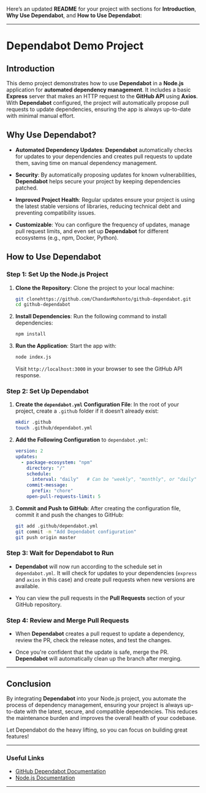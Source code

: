 Here’s an updated **README** for your project with sections for **Introduction**, **Why Use Dependabot**, and **How to Use Dependabot**:

---

# **Dependabot Demo Project**

## **Introduction**

This demo project demonstrates how to use **Dependabot** in a **Node.js** application for **automated dependency management**. It includes a basic **Express** server that makes an HTTP request to the **GitHub API** using **Axios**. With **Dependabot** configured, the project will automatically propose pull requests to update dependencies, ensuring the app is always up-to-date with minimal manual effort.

## **Why Use Dependabot?**

* **Automated Dependency Updates**: **Dependabot** automatically checks for updates to your dependencies and creates pull requests to update them, saving time on manual dependency management.

* **Security**: By automatically proposing updates for known vulnerabilities, **Dependabot** helps secure your project by keeping dependencies patched.

* **Improved Project Health**: Regular updates ensure your project is using the latest stable versions of libraries, reducing technical debt and preventing compatibility issues.

* **Customizable**: You can configure the frequency of updates, manage pull request limits, and even set up **Dependabot** for different ecosystems (e.g., npm, Docker, Python).

## **How to Use Dependabot**

### **Step 1: Set Up the Node.js Project**

1. **Clone the Repository**:
   Clone the project to your local machine:

   ```bash
   git clonehttps://github.com/ChandanMohonto/github-dependabot.git
   cd github-dependabot
   ```

2. **Install Dependencies**:
   Run the following command to install dependencies:

   ```bash
   npm install
   ```

3. **Run the Application**:
   Start the app with:

   ```bash
   node index.js
   ```

   Visit `http://localhost:3000` in your browser to see the GitHub API response.

### **Step 2: Set Up Dependabot**

1. **Create the `dependabot.yml` Configuration File**:
   In the root of your project, create a `.github` folder if it doesn’t already exist:

   ```bash
   mkdir .github
   touch .github/dependabot.yml
   ```

2. **Add the Following Configuration** to `dependabot.yml`:

   ```yaml
   version: 2
   updates:
     - package-ecosystem: "npm"
       directory: "/"
       schedule:
         interval: "daily"   # Can be "weekly", "monthly", or "daily"
       commit-message:
         prefix: "chore"
       open-pull-requests-limit: 5
   ```

3. **Commit and Push to GitHub**:
   After creating the configuration file, commit it and push the changes to GitHub:

   ```bash
   git add .github/dependabot.yml
   git commit -m "Add Dependabot configuration"
   git push origin master
   ```

### **Step 3: Wait for Dependabot to Run**

* **Dependabot** will now run according to the schedule set in `dependabot.yml`. It will check for updates to your dependencies (`express` and `axios` in this case) and create pull requests when new versions are available.

* You can view the pull requests in the **Pull Requests** section of your GitHub repository.

### **Step 4: Review and Merge Pull Requests**

* When **Dependabot** creates a pull request to update a dependency, review the PR, check the release notes, and test the changes.

* Once you're confident that the update is safe, merge the PR. **Dependabot** will automatically clean up the branch after merging.

---

## **Conclusion**

By integrating **Dependabot** into your Node.js project, you automate the process of dependency management, ensuring your project is always up-to-date with the latest, secure, and compatible dependencies. This reduces the maintenance burden and improves the overall health of your codebase.

Let Dependabot do the heavy lifting, so you can focus on building great features!

---

### **Useful Links**

* [GitHub Dependabot Documentation](https://docs.github.com/en/github/administering-a-repository/configuration-options-for-dependency-updates)
* [Node.js Documentation](https://nodejs.org/en/docs/)

---

